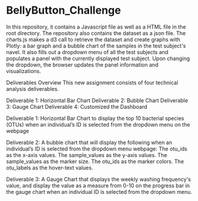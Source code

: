 # BellyButton_Challenge

In this repository, it contains a Javascript file as well as a HTML file in the root directory. The repository also contains the dataset as a json file. The charts.js makes a d3 call to retrieve the dataset and create graphs with Plotly: a bar graph and a bubble chart of the samples in the test subject's navel. It also fills out a dropdown menu of all the test subjects and populates a panel with the currently displayed test subject. Upon changing the dropdown, the browser updates the panel information and visualizations.

Deliverables Overview
This new assignment consists of four technical analysis deliverables.

Deliverable 1: Horizontal Bar Chart
Deliverable 2: Bubble Chart
Deliverable 3: Gauge Chart
Deliverable 4: Customized the Dashboard

Deliverable 1:
Horizontal Bar Chart to display the top 10 bacterial species (OTUs) when an individual’s ID is selected from the dropdown menu on the webpage

Deliverable 2:
A bubble chart that will display the following when an individual’s ID is selected from the dropdown menu webpage: The otu_ids as the x-axis values. The sample_values as the y-axis values. The sample_values as the marker size. The otu_ids as the marker colors. The otu_labels as the hover-text values.

Deliverable 3:
A Gauge Chart that displays the weekly washing frequency's value, and display the value as a measure from 0-10 on the progress bar in the gauge chart when an individual ID is selected from the dropdown menu.